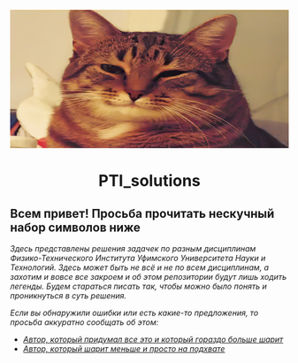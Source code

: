 <p align="center">
  <img
    src="cat.jpg"
    width="100%"
    height="250" />
</p>

<h1 align="center">PTI_solutions</h1>

<h2>Всем привет! Просьба прочитать нескучный набор символов ниже </h2>

<p><i>Здесь представлены решения задачек по разным дисциплинам Физико-Технического Института Уфимского Университета Науки и Технологий. Здесь может быть не всё и не по всем дисциплинам, а захотим и вовсе все закроем и об этом репозитории будут лишь ходить легенды. Будем стараться писать так, чтобы можно было понять и проникнуться в суть решения.</i></p>
<p><i>Если вы обнаружили ошибки или есть какие-то предложения, то просьба аккуратно сообщать об этом: </i></p>

<ul><i>
  <li><a href= "https://t.me/giber12">Автор, который придумал все это и который гораздо больше шарит</a></li>
  <li><a href= "https://t.me/azafarr">Автор, который шарит меньше и просто на подхвате</a></li>
</i> 
</ul>

